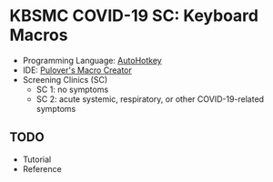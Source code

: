 # KBSMC COVID-19 SC: Keyboard Macros
- Programming Language: [AutoHotkey](https://www.autohotkey.com/)
- IDE: [Pulover's Macro Creator](https://www.macrocreator.com/)
- Screening Clinics (SC)
  - SC 1: no symptoms
  - SC 2: acute systemic, respiratory, or other COVID-19-related symptoms

## TODO
- Tutorial
- Reference
